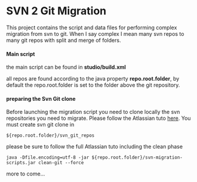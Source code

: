SVN 2 Git Migration
===
This project contains the script and data files for performing complex migration from svn to git.
When I say complex I mean many svn repos to many git repos with split and merge of folders.

#### Main script

the main script can be found in 
**studio/build.xml**

all repos are found according to the java property **repo.root.folder**, by default the repo.root.folder is set to the folder above the git repository.

#### preparing the Svn Git clone
Before launching the migration script you need to clone locally the svn repositories you need to migrate. Please follow the Atlassian tuto [here](https://www.atlassian.com/git/migration#!migration-convert).
You must create svn git clone in 

    ${repo.root.folder}/svn_git_repos
please be sure to follow the full Atlassian tuto including the clean phase

    java -Dfile.encoding=utf-8 -jar ${repo.root.folder}/svn-migration-scripts.jar clean-git --force

more to come...